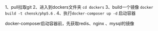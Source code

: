 1、pull拉取git
2、进入到dockers文件夹
`cd dockers`
3、build一个镜像
`docker build -t chensk/php5.6` .
4、执行`docker-composer up -d` 启动容器


docker-composer启动容器前，先获取redis、nginx 、mysql的镜像